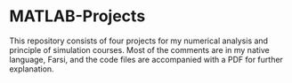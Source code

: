 # MATLAB-Projects
This repository consists of four projects for my numerical analysis and principle of simulation courses. Most of the comments are in my native language, Farsi, and the code files are accompanied with a PDF for further explanation.
